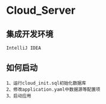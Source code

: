 # Cloud_Server


## 集成开发环境

~~~
IntelliJ IDEA 
~~~

## 如何启动

~~~
1、运行cloud_init.sql初始化数据库
2、修改application.yaml中数据源等配置项
3、启动应用
~~~